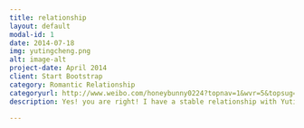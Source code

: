 ```yaml
---
title: relationship
layout: default
modal-id: 1
date: 2014-07-18
img: yutingcheng.png
alt: image-alt
project-date: April 2014
client: Start Bootstrap
category: Romantic Relationship
categoryurl: http://www.weibo.com/honeybunny0224?topnav=1&wvr=5&topsug=1
description: Yes! you are right! I have a stable relationship with Yuting Wang. She is neither my colleague nor my college classmate. We met back in 2006 Fall in high school wow! We are each other’s soul mate, although this is sort of long distance relationship currently. We married in Little White Chapel at Las Vegas 2014 Oct 5th, which I believe is a good start for my rest of life. I love you!

---
```

